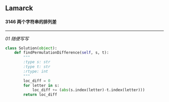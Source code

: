 ## Lamarck &nbsp; &nbsp; &nbsp;
#### 3146  两个字符串的排列差
---


*01  随便写写*
```python
class Solution(object):
    def findPermutationDifference(self, s, t):
        """
        :type s: str
        :type t: str
        :rtype: int
        """
        loc_diff = 0
        for letter in s:
            loc_diff += (abs(s.index(letter)-t.index(letter)))
        return loc_diff
```
